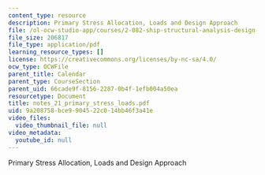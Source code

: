 ```yaml
---
content_type: resource
description: Primary Stress Allocation, Loads and Design Approach
file: /ol-ocw-studio-app/courses/2-082-ship-structural-analysis-design-13-122-spring-2003/9a208758bce9904522c014bb46f3a41e_notes_21_primary_stress_loads.pdf
file_size: 206817
file_type: application/pdf
learning_resource_types: []
license: https://creativecommons.org/licenses/by-nc-sa/4.0/
ocw_type: OCWFile
parent_title: Calendar
parent_type: CourseSection
parent_uid: 66cade9f-8156-2287-0b4f-1efb004a50ea
resourcetype: Document
title: notes_21_primary_stress_loads.pdf
uid: 9a208758-bce9-9045-22c0-14bb46f3a41e
video_files:
  video_thumbnail_file: null
video_metadata:
  youtube_id: null
---
```

Primary Stress Allocation, Loads and Design Approach